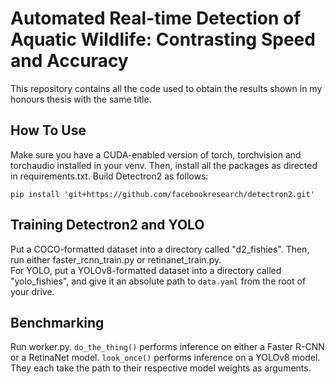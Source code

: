 # Automated Real-time Detection of Aquatic Wildlife: Contrasting Speed and Accuracy

This repository contains all the code used to obtain the results shown in my honours thesis with the same title.

## How To Use

Make sure you have a CUDA-enabled version of torch, torchvision and torchaudio installed in your venv. Then, install all the packages as directed in requirements.txt.
Build Detectron2 as follows:
	
	pip install 'git+https://github.com/facebookresearch/detectron2.git'
	


## Training Detectron2 and YOLO

Put a COCO-formatted dataset into a directory called "d2_fishies". Then, run either faster_rcnn_train.py or retinanet_train.py.  
For YOLO, put a YOLOv8-formatted dataset into a directory called "yolo_fishies", and give it an absolute path to `data.yaml` from the root of your drive.

## Benchmarking

Run worker.py. `do_the_thing()` performs inference on either a Faster R-CNN or a RetinaNet model. `look_once()` performs inference on a YOLOv8 model. They each take the path to their respective model weights as arguments.